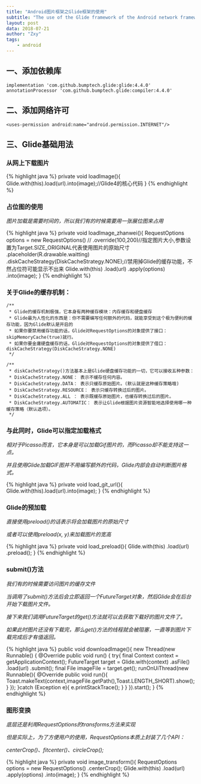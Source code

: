 ```yaml
---
title: "Android图片框架之Glide框架的使用"
subtitle: "The use of the Glide framework of the Android network framework"
layout: post
data: 2018-07-21
author: "Zxy"
tags:
    - android
---
```


## 一、添加依赖库

`implementation 'com.github.bumptech.glide:glide:4.4.0'`
  `annotationProcessor 'com.github.bumptech.glide:compiler:4.4.0'`

## 二、添加网络许可

`<uses-permission android:name="android.permission.INTERNET"/>`

## 三、Glide基础用法

### 从网上下载图片

{% highlight java %}
private void loadImage(){
        Glide.with(this).load(url).into(image);//Glide4的核心代码
    }
{% endhighlight %}

### 占位图的使用

*图片加载是需要时间的，所以我们有的时候需要用一张展位图来占用*

{% highlight java %}
private void loadImage_zhanwei(){
        RequestOptions options = new RequestOptions()
//                .override(100,200)//指定图片大小,参数设置为Target.SIZE_ORIGINAL代表使用图片的原始尺寸
                .placeholder(R.drawable.waitting)
                .diskCacheStrategy(DiskCacheStrategy.NONE);//禁用掉Glide的缓存功能，不然占位符可能显示不出来
        Glide.with(this)
                .load(url)
                .apply(options)
                .into(image);
    }
{% endhighlight %}

### 关于Glide的缓存机制：

	/**
     * Glide的缓存机制极强，它本身有两种缓存模块：内存缓存和硬盘缓存
     * Glide最为人性化的东西是：你不需要编写任何额外的代码，就能享受到这个极为便利的缓存功能，因为Glide默认是开启的
     * 如果你要禁用缓存功能的话，Glide对RequestOptions的对象提供了接口：skipMemoryCache(true)就行。
     * 如果你要金庸硬盘缓存的话，Glide对RequestOptions的对象提供了借口：diskCacheStrategy(DiskCacheStrategy.NONE)
     */

    /**
     * diskCacheStrategy()方法基本上是Glide硬盘缓存功能的一切，它可以接收五种参数：
     * DiskCacheStrategy.NONE： 表示不缓存任何内容。
     * DiskCacheStrategy.DATA： 表示只缓存原始图片。(默认就是这种缓存策略哦)
     * DiskCacheStrategy.RESOURCE： 表示只缓存转换过后的图片。
     * DiskCacheStrategy.ALL ： 表示既缓存原始图片，也缓存转换过后的图片。
     * DiskCacheStrategy.AUTOMATIC： 表示让Glide根据图片资源智能地选择使用哪一种缓存策略（默认选项）。
     */	

### 与此同时，Glide可以指定加载格式

*相对于Picasso而言，它本身是可以加载Gif图片的，而Picasso却不能支持这一点。*

*并且使用Glide加载GIF图并不用编写额外的代码，Glide内部会自动判断图片格式。*

{% highlight java %}
private void load_git_url(){
        Glide.with(this).load(url).into(image);
    }
{% endhighlight %}

### Glide的预加载

*直接使用preload()的话表示将会加载图片的原始尺寸*

*或者可以使用preload(x, y)来加载图片的宽高*

{% highlight java %}
private void load_preload(){
        Glide.with(this)
                .load(url)
                .preload();
    }
{% endhighlight %}

### submit()方法

*我们有的时候需要访问图片的缓存文件*

*当调用了submit()方法后会立即返回一个FutureTarget对象，然后Glide会在后台开始下载图片文件。*

*接下来我们调用FutureTarget的get()方法就可以去获取下载好的图片文件了。*

*如果此时图片还没有下载完，那么get()方法的线程就会被阻塞，一直等到图片下载完成后才有值返回。*

{% highlight java %}
public void downloadImage(){
        new Thread(new Runnable() {
            @Override
            public void run() {
                try{
                   final Context context = getApplicationContext();
                   FutureTarget<File> target = Glide.with(context)
                           .asFile()
                           .load(url)
                           .submit();
                   final File imageFile = target.get();
                   runOnUiThread(new Runnable(){
                       @Override
                       public void run(){
                           Toast.makeText(context,imageFile.getPath(),Toast.LENGTH_SHORT).show();
                       }
                   });
                }catch (Exception e){
                    e.printStackTrace();
                }
            }
        }).start();
    }
{% endhighlight %}

### 图形变换

*底层还是利用RequestOptions的transforms方法来实现*

*但是实际上，为了方便用户的使用，RequestOptions本质上封装了几个API：*

*centerCrop()、fitcenter()、circleCrop();*

{% highlight java %}
private void image_transform(){
        RequestOptions options = new RequestOptions()
                .centerCrop();
        Glide.with(this)
                .load(url)
                .apply(options)
                .into(image);
    }
{% endhighlight %}